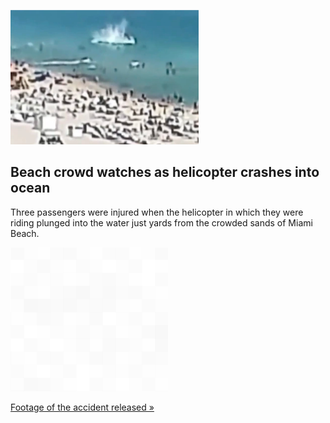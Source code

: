 
![Beach crowd watches as helicopter crashes into ocean](./20220220115901.png)
## Beach crowd watches as helicopter crashes into ocean

Three passengers were injured when the helicopter in which they were riding plunged into the water just yards from the crowded sands of Miami Beach.

![pic](../square_bg.png)

[Footage of the accident released »](https://www.yahoo.com/news/three-people-injured-helicopter-crashes-212036775.html)
